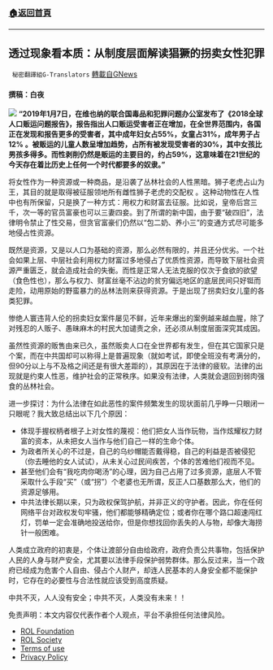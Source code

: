 ###  [:house:返回首頁](https://github.com/ourhimalayas/txt)
---


## 透过现象看本质：从制度层面解读猖獗的拐卖女性犯罪
` 秘密翻譯組G-Translators` [轉載自GNews](https://gnews.org/zh-hans/1971740/)

#### 撰稿：白夜
![](https://assets.gnews.org/wp-content/uploads/2022/02/16442610451.png)
**“2019年1月7日，在维也纳的联合国毒品和犯罪问题办公室发布了《2018全球人口贩运问题报告》，报告指出人口贩运受害者正在增加，在全世界范围内，各国正在发现和报告更多的受害者，其中成年妇女占55%，女童占31%，成年男子占12% 。被贩运的儿童人数呈增加趋势，占所有被发现受害者的30%，其中女孩比男孩多得多。而性剥削仍然是贩运的主要目的，约占59%，这意味着在21世纪的今天存在着比历史上任何一个时代都要多的奴隶。”**

将女性作为一种资源或一种商品，是沿袭了丛林社会的人性黑暗。狮子老虎占山为王，其目的就是取得被征服领地所有雌性狮子老虎的交配权 。这种动物性在人性中也有所保留，只是换了一种方式：用权力和财富去征服。比如说，皇帝后宫三千，次一等的官员富豪也可以三妻四妾。到了所谓的新中国，由于要“破四旧”，法律明令禁止了性交易，但贪官富豪们仍然以“包二奶、养小三”的变通方式尽可能多地侵占性资源。

既然是资源，又是以人口为基础的资源，那么必然有限的，并且还分优劣。一个社会如果上层、中层社会利用权力财富过多地侵占了优质性资源，而导致下层社会资源严重匮乏，就会造成社会的失衡。而性是正常人无法克服的仅次于食欲的欲望（食色性也），那么与权力、财富丝毫不沾边的贫穷偏远地区的底层民间只好铤而走险，动用原始的野蛮暴力的丛林法则来获得资源。于是出现了拐卖妇女儿童的各类犯罪。

惨绝人寰违背人伦的拐卖妇女案件屡见不鲜，近年来爆出的案例越来越血腥，除了对残忍的人贩子、愚昧麻木的村民大加谴责之余，还必须从制度层面深究其成因。

虽然性资源的贩售由来已久，虽然贩卖人口在全世界都有发生，但在其它国家只是个案，而在中共国却可以称得上是普遍现象（就如考试，即使全班没有考满分的，但90分以上与不及格之间还是有很大差距的），其原因在于法律的疲软。法律的出现就是约束人性恶，维护社会的正常秩序。如果没有法律，人类就会退回到弱肉强食的丛林社会。

进一步探讨：为什么法律在如此恶性的案件频繁发生的现状面前几乎睁一只眼闭一只眼呢？我大致总结出以下几个原因：

- 体现手握权柄者根子上对女性的蔑视：他们把女人当作玩物，当作炫耀权力财富的资本，从未把女人当作与他们自己一样的生命个体。
- 为政者所关心的不过是，自己的乌纱帽能否戴得稳，自己的利益是否被侵犯（你去睡他的女人试试），从未关心过民间疾苦，个体的苦难他们视而不见。
- 甚至他们会有“我吃肉你喝汤”的心理，因为自己占用了过多资源，底层人不管采取什么手段“买”（或“拐”）个老婆也无所谓，反正人口基数那么大，他们的资源足够用。
- 中共法律长期以来，只为政权保驾护航，并非正义的守护者。因此，你在任何网络平台对政权发句牢骚，他们都能够精确定位；或者你在哪个路口超速闯红灯，罚单一定会准确地投送给你，但是你想找回你丢失的人与物，却像大海捞针一般困难。


人类成立政府的初衷是，个体让渡部分自由给政府，政府负责公共事物，包括保护人民的人身与财产安全，尤其要以法律手段保护弱势群体。那么反过来，当一个政府已经成为危害个人自由、侵占个人财产，却连人民基本的人身安全都不能保护时，它存在的必要性与合法性就应该受到高度质疑。

中共不灭，人人没有安全；中共不灭，人类没有未来！！

 

免责声明：本文内容仅代表作者个人观点，平台不承担任何法律风险。

- [ROL Foundation](https://rolfoundation.org/)
- [ROL Society](https://rolsociety.org/)
- [Terms of use](https://gnews.org/terms-of-use-3/)
- [Privacy Policy](https://gnews.org/privacy-policy/)
